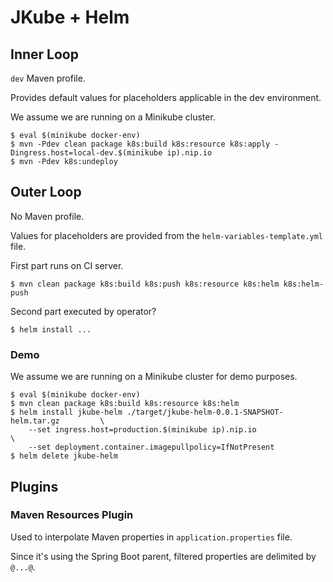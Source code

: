 JKube + Helm
============

## Inner Loop

`dev` Maven profile.

Provides default values for placeholders applicable in the dev environment.

We assume we are running on a Minikube cluster.
```shell
$ eval $(minikube docker-env)
$ mvn -Pdev clean package k8s:build k8s:resource k8s:apply -Dingress.host=local-dev.$(minikube ip).nip.io
$ mvn -Pdev k8s:undeploy
```

## Outer Loop

No Maven profile.

Values for placeholders are provided from the `helm-variables-template.yml` file.

First part runs on CI server.
```shell
$ mvn clean package k8s:build k8s:push k8s:resource k8s:helm k8s:helm-push
```
Second part executed by operator?
```shell
$ helm install ...
```

### Demo
We assume we are running on a Minikube cluster for demo purposes.
```shell
$ eval $(minikube docker-env)
$ mvn clean package k8s:build k8s:resource k8s:helm
$ helm install jkube-helm ./target/jkube-helm-0.0.1-SNAPSHOT-helm.tar.gz         \
    --set ingress.host=production.$(minikube ip).nip.io                          \
    --set deployment.container.imagepullpolicy=IfNotPresent
$ helm delete jkube-helm
```


## Plugins

### Maven Resources Plugin

Used to interpolate Maven properties in `application.properties` file.

Since it's using the Spring Boot parent, filtered properties are delimited by `@...@`.

